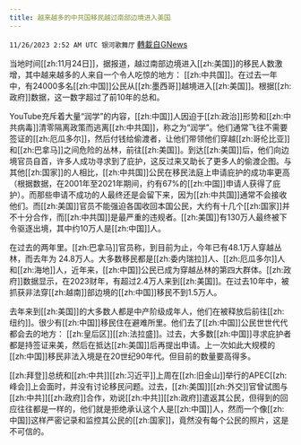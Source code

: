 ```yaml
---
title: 越来越多的中共国移民越过南部边境进入美国
---
```

`11/26/2023 2:52 AM UTC 银河歌舞厅` [轉載自GNews](https://gnews.org/articles/2037860)

当地时间[[zh:11月24日]]，据报道，越过南部边境进入[[zh:美国]]的移民人数激增，其中越来越多的人来自一个令人吃惊的地方： [[zh:中共国]]。在过去一年中，有24000多名[[zh:中国]]公民从[[zh:墨西哥]]越境进入[[zh:美国]]。根据[[zh:政府]]数据，这一数字超过了前10年的总和。

YouTube充斥着大量“润学”的内容，[[zh:中国]]人因迫于[[zh:政治]]形势和[[zh:中共病毒]]清零隔离政策而逃离[[zh:中共国]]，称之为“润学”。他们通常飞往不需要签证的[[zh:厄瓜多尔]]，然后付钱给偷渡者，让他们带领他们穿越[[zh:哥伦比亚]]和[[zh:巴拿马]]之间危险的丛林，前往[[zh:美国]]。到达[[zh:美国]]后，他们向边境官员自首，许多人成功寻求到了庇护，这反过来又助长了更多人的偷渡企图。与其他[[zh:国家]]的人相比，[[zh:中共国]]公民在移民法庭上申请庇护的成功率更高（根据数据，在2001年至2021年期间，约有67%的[[zh:中国]]申请人获得了庇护）。而那些申请不成功的人最终还是会留下来，因为[[zh:中共国]]通常不会接收他们。而[[zh:美国]]官员不能强迫各国收回本国公民，大约有十几个[[zh:国家]]并不十分合作，而[[zh:中共国]]是最严重的违规者。[[zh:美国]]有130万人最终被下令驱逐出境，其中约10万人是[[zh:中国]]人。

在过去的两年里。[[zh:巴拿马]]官员称，到目前为止，今年已有48.1万人穿越丛林，而去年为 24.8万人。大多数移民都是[[zh:委内瑞拉]]人、[[zh:厄瓜多尔]]人和[[zh:海地]]人，近年来，[[zh:中国]]公民已成为穿越丛林的第四大群体。[[zh:政府]]数据显示，在2023财年，有超过2.4万人来到[[zh:美国]]。在过去10年中，被抓获非法穿[[zh:越南]]部边境的[[zh:中国]]移民不到1.5万人。

去年来到[[zh:美国]]的大多数人都是中产阶级成年人，他们在被释放后前往[[zh:纽约]]。很少有[[zh:中国]]移民住在避难所里。他们去了[[zh:中国]]公民世世代代都会去的地方： [[zh:皇后区]][[zh:法拉盛]]。过去，大多数[[zh:中国]]寻求庇护者都是持签证来美，然后在抵达[[zh:美国]]后再提出申请。上一次如此大规模的[[zh:中国]]移民非法入境是在20世纪90年代。但目前的数量要高得多。

[[zh:拜登]]总统和[[zh:中共]][[zh:习近平]]上周在[[zh:旧金山]]举行的APEC[[zh:峰会]]上会面时，并没有讨论移民问题。过去，[[zh:美国]][[zh:外交]]官曾试图与[[zh:中共]][[zh:政府]]合作，劝说[[zh:中共]][[zh:政府]]遣返其公民，但得到的回应往往都是一样的，他们就是拒绝承认这个人是[[zh:中国]]人，然而一个像[[zh:中国]]这样严密记录和监控其公民的[[zh:国家]]，竟然没有每个公民的照片，这是不可信的。
